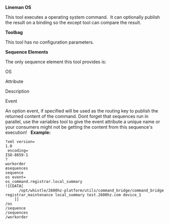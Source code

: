 **Lineman OS**

This tool executes a operating system command.  It can optionally publish the result on a binding so the except tool can compare the result.


**Toolbag**

This tool has no configuration parameters.


**Sequence Elements**

The only sequence element this tool provides is:

OS

Attribute

Description

Event

An option event, if specified will be used as the routing key to publish the returned content of the command. Dont forget that sequences run in parallel, use the variables tool to give the event attribute a unique name or your consumers might not be getting the content from this sequence's execution!
 
**Example:**

    ?xml version=
    1.0
     encoding=
    ISO-8859-1
    ?
    workorder
    øsequences
    sequence
    os event=
    os_command.registrar.local_summary
    ![CDATA[
          /opt/whistle/2600hz-platform/utils/command_bridge/command_bridge registrar_maintenance local_summary test.2600hz.com device_1
        ]]
    /os
    /sequence
    /sequences
    /workorder
